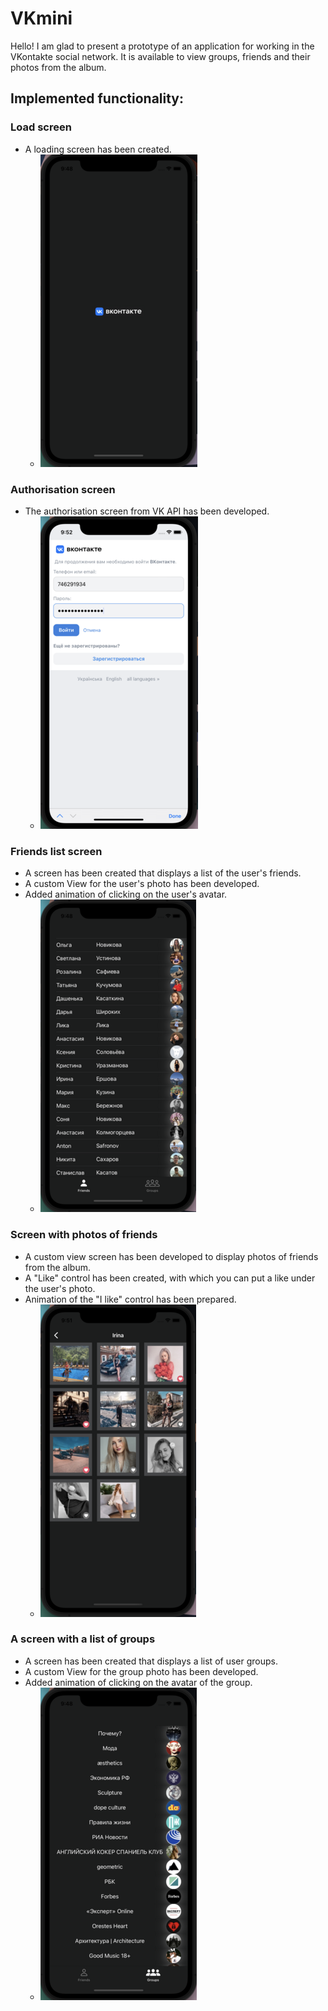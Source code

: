 # VKmini

Hello! I am glad to present a prototype of an application for working in the VKontakte social network. It is available to view groups, friends and their photos from the album.

## Implemented functionality:

### Load screen
+ A loading screen has been created.
    + ![loadScreen](https://github.com/KovalMark/ScreenshotApp/blob/master/VKmini/Splash.png)

### Authorisation screen
+ The authorisation screen from VK API has been developed.
    + ![loadScreen](https://github.com/KovalMark/ScreenshotApp/blob/master/VKmini/webView.png)

### Friends list screen
+ A screen has been created that displays a list of the user's friends.
+ A custom View for the user's photo has been developed.
+ Added animation of clicking on the user's avatar.
    + ![loadScreen](https://github.com/KovalMark/ScreenshotApp/blob/master/VKmini/Friend.png)

### Screen with photos of friends
+ A custom view screen has been developed to display photos of friends from the album.
+ A "Like" control has been created, with which you can put a like under the user's photo.
+ Animation of the "I like" control has been prepared.
    + ![loadScreen](https://github.com/KovalMark/ScreenshotApp/blob/master/VKmini/PhotoFriend.png)

### A screen with a list of groups
+ A screen has been created that displays a list of user groups.
+ A custom View for the group photo has been developed.
+ Added animation of clicking on the avatar of the group.
    + ![loadScreen](https://github.com/KovalMark/ScreenshotApp/blob/master/VKmini/Group.png)
